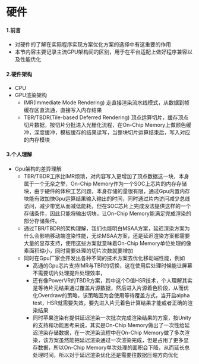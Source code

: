 # 硬件

#### 1.前言

- 对硬件的了解在实际程序实现方案优化方案的选择中有这重要的作用
- 本节内容主要记录主流GPU架构间的区别，用于在平台适配上做好程序兼容以及性能优化

#### 2.硬件架构

- CPU
- GPU渲染架构
  - IMR(Immediate Mode Rendering)
    走直接渲染流水线模式，从数据到帧缓存区直流通，直接写入内存结果
  - TBR/TBDR(Tile-based Deferred Rendering)
    顶点运算切片，缓存顶点切片数据，按切片分批进入光栅化流程，在On-Chip Memory上做颜色缓冲，深度缓冲，模板缓存的结果读写，当整块切片运算结束后，写入对应的内存模块

#### 3.个人理解

- Gpu架构的差异理解
  - TBR/TBDR工序比IMR烦琐，对内容写入更增加了顶点数据这一块，本身属于一个无奈之举，On-Chip Memory作为一个SOC上芯片的内存存储块，由于硬件的体积工艺问题，本身存储的量很有限，通过Gpu内置内存块能有效加快Gpu运算结果输入输出的时间，同时通过片内访问减少总线访问，减少带宽从而减低能耗，但在SOC芯片上完成没法提供这样的一个存储条件，因此只能将输出切块，让On-Chip Memory能满足完成渲染的部分存储条件。
  - 通过TBR/TBDR的架构理解，我们也能明白MSAA方案，延迟渲染方案为什么会影响移动端渲染性能，无论MSAA方案，还是延迟渲染方案都需要大量的显存支持，使用这些方案就意味着On-Chip Memory单位处理的像素面积缩小，同时需要处理的切片次数就要增加
  - 同时在Gpu厂家会开发出各种不同的技术方案去优化移动端性能，例如
    - 高通的Gpu芯片支持IMR与TBR的切换，这在使用后处理时候能让屏幕不需要切片处理提升处理效率，
    - 还有像PowerVR的TBDR方案，其中这个D值HSR技术，个人理解其实是等待片元结果通过覆盖片源数据，然后进入片源着色阶段，从而优化Overdraw的策略，该策略因为会使用等待覆盖方式，当开启alpha test，HSR就需要失效，要先进入片元着色计算结果才能或者正确的渲染结果
    - 同时苹果渲染有提供延迟渲染一次批次完成渲染结果的方案，按Unity的支持和功能思考来说，其实是On-Chip Memory做出了一次性给延迟渲染存储数据，在一次渲染流程中在On-Chip Memory做了多次渲染，该方案虽然能把延迟渲染通过一次渲染完成，但是占用了更多显存数据，所以On-Chip Memory单次处理的面积会下降，从而延长总处理时间，所以对于延迟渲染优化还是需要往数据压缩方向优化

